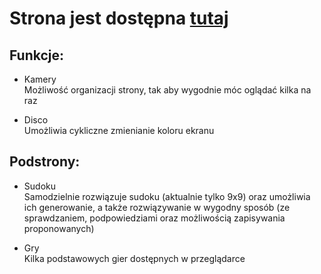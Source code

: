 # Strona jest dostępna [tutaj](https://abitofs.github.io)

## Funkcje:

- Kamery  
  Możliwość organizacji strony, tak aby wygodnie móc oglądać kilka na raz

- Disco  
  Umożliwia cykliczne zmienianie koloru ekranu

## Podstrony:

- Sudoku  
  Samodzielnie rozwiązuje sudoku (aktualnie tylko 9x9) oraz umożliwia ich generowanie, a także rozwiązywanie w wygodny sposób (ze sprawdzaniem, podpowiedziami oraz możliwością zapisywania proponowanych)

- Gry  
  Kilka podstawowych gier dostępnych w przeglądarce 
